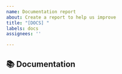 ```yaml
---
name: Documentation report
about: Create a report to help us improve
title: "[DOCS] "
labels: docs
assignees: ''

---
```


## 📚 Documentation

<!-- 해당 이슈는 https://dcf-docs.readthedocs.io/en/latest/와 관련된 이슈이므로 해당 이슈는 https://github.com/DigitalCompanion-KETI/docs/issues에 작성 부탁
드립니다.-->
